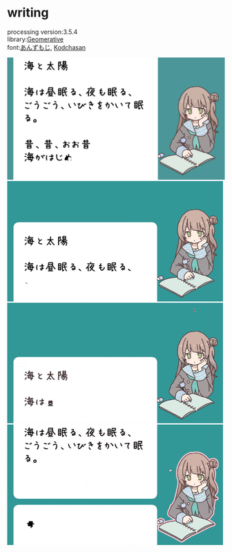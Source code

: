 # writing
processing version:3.5.4  
library:[Geomerative](http://www.ricardmarxer.com/geomerative/)  
font:[あんずもじ](http://www8.plala.or.jp/p_dolce/site3-1.html), [Kodchasan](https://fonts.google.com/specimen/Kodchasan)

![](https://github.com/yuyurigi/writing/blob/main/221004_230132_3862.png)  
![](https://github.com/yuyurigi/writing/blob/main/0.gif)  
![](https://github.com/yuyurigi/writing/blob/main/1.gif)  
![](https://github.com/yuyurigi/writing/blob/main/2.gif)
